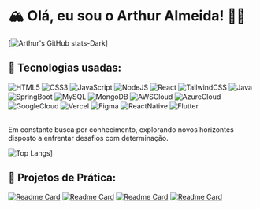 # 🏔️ Olá, eu sou o Arthur Almeida! 🙊😅

[![Arthur's GitHub stats-Dark](https://github-readme-stats.vercel.app/api?username=Ath3Dev&show_icons=true&theme=radical)]

<div style="display: inline_block">
    <h2>🚀 Tecnologias usadas: </h2>
    <img align="center" alt="HTML5" src="https://img.shields.io/badge/HTML5-E34F26?style=for-the-badge&logo=html5&logoColor=white">
    <img align="center" alt="CSS3" src="https://img.shields.io/badge/CSS3-1572B6?style=for-the-badge&logo=css3&logoColor=white">
    <img align="center" alt="JavaScript" src="https://img.shields.io/badge/JavaScript-323330?style=for-the-badge&logo=javascript&logoColor=F7DF1E">
    <img align="center" alt="NodeJS" src="https://img.shields.io/badge/Node.js-43853D?style=for-the-badge&logo=node.js&logoColor=white">
    <img align="center" alt="React" src="https://img.shields.io/badge/React-20232A?style=for-the-badge&logo=react&logoColor=61DAFB">
    <img align="center" alt="TailwindCSS" src="https://img.shields.io/badge/Tailwind_CSS-38B2AC?style=for-the-badge&logo=tailwind-css&logoColor=white">
    <img align="center" alt="Java" src="https://img.shields.io/badge/Java-ED8B00?style=for-the-badge&logo=openjdk&logoColor=white">
    <img align="center" alt="SpringBoot" src="https://img.shields.io/badge/Spring-6DB33F?style=for-the-badge&logo=spring&logoColor=white">
    <img align="center" alt="MySQL" src="https://img.shields.io/badge/MySQL-00000F?style=for-the-badge&logo=mysql&logoColor=white">
    <img align="center" alt="MongoDB" src="https://img.shields.io/badge/MongoDB-4EA94B?style=for-the-badge&logo=mongodb&logoColor=white">
    <img align="center" alt="AWSCloud" src="https://img.shields.io/badge/Amazon_AWS-232F3E?style=for-the-badge&logo=amazon-aws&logoColor=white">
    <img align="center" alt="AzureCloud" src="https://img.shields.io/badge/Microsoft_Azure-0089D6?style=for-the-badge&logo=microsoft-azure&logoColor=white">
    <img align="center" alt="GoogleCloud" src="https://img.shields.io/badge/Google_Cloud-4285F4?style=for-the-badge&logo=google-cloud&logoColor=white">
    <img align="center" alt="Vercel" src="https://img.shields.io/badge/Vercel-000000?style=for-the-badge&logo=vercel&logoColor=white">
    <img align="center" alt="Figma" src="https://img.shields.io/badge/Figma-F24E1E?style=for-the-badge&logo=figma&logoColor=white">
    <img align="center" alt="ReactNative" src="https://img.shields.io/badge/React_Native-20232A?style=for-the-badge&logo=react&logoColor=61DAFB">
    <img align="center" alt="Flutter" src="https://img.shields.io/badge/Flutter-02569B?style=for-the-badge&logo=flutter&logoColor=white">
</div> <br />

Em constante busca por conhecimento, explorando novos horizontes disposto a enfrentar desafios com determinação.

![Top Langs](https://github-readme-stats.vercel.app/api/top-langs/?username=Ath3Dev&layout=compact&theme=radical)]

## 🌠 Projetos de Prática: 
[![Readme Card](https://github-readme-stats.vercel.app/api/pin/?username=Ath3Dev&repo=Rifas-API&theme=dark)](https://github.com/Ath3Dev/Rifas-API)
[![Readme Card](https://github-readme-stats.vercel.app/api/pin/?username=Ath3Dev&repo=atividadeReact-API-JSON&theme=dark)](https://github.com/Ath3Dev/atividadeReact-API-JSON)
[![Readme Card](https://github-readme-stats.vercel.app/api/pin/?username=Ath3Dev&repo=projetoPizzaria_Java&theme=dark)](https://github.com/Ath3Dev/projetoPizzaria_Java)
[![Readme Card](https://github-readme-stats.vercel.app/api/pin/?username=Ath3Dev&repo=projetoLumierre_JavaWeb&theme=dark)](https://github.com/Ath3Dev/projetoLumierre_JavaWeb)
